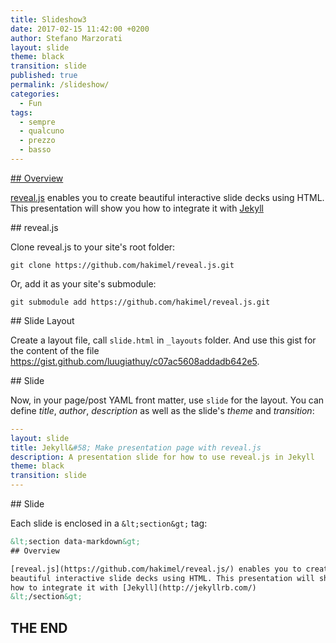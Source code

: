 ```yaml
---
title: Slideshow3
date: 2017-02-15 11:42:00 +0200
author: Stefano Marzorati
layout: slide
theme: black
transition: slide
published: true
permalink: /slideshow/
categories:
  - Fun
tags:
  - sempre
  - qualcuno
  - prezzo
  - basso
---
```

<section data-markdown>
    <script type="text/template">
        ![alt text](http://wallpaper-gallery.net/images/landscape/landscape-10.jpg)
    </script>
</section>


<section data-markdown>
<a href="#" class="navigate-down">
## Overview

[reveal.js](https://github.com/hakimel/reveal.js/) enables you to create
beautiful interactive slide decks using HTML. This presentation will show you
how to integrate it with [Jekyll](http://jekyllrb.com/)
</section>

<section data-markdown>
## reveal.js

Clone reveal.js to your site's root folder:

```
git clone https://github.com/hakimel/reveal.js.git
```

Or, add it as your site's submodule:

```
git submodule add https://github.com/hakimel/reveal.js.git
```
</section>

<section data-markdown>
## Slide Layout

Create a layout file, call `slide.html` in `_layouts` folder. And use this gist
for the content of the file https://gist.github.com/luugiathuy/c07ac5608addadb642e5.

</section>

<section data-markdown>
## Slide

Now, in your page/post YAML front matter, use `slide` for the layout. You can
define *title*, *author*, *description* as well as the slide's *theme* and
*transition*:

```yaml
---
layout: slide
title: Jekyll&#58; Make presentation page with reveal.js
description: A presentation slide for how to use reveal.js in Jekyll
theme: black
transition: slide
---
```
</section>

<section data-markdown>
## Slide

Each slide is enclosed in a `&lt;section&gt;` tag:

```html
&lt;section data-markdown&gt;
## Overview

[reveal.js](https://github.com/hakimel/reveal.js/) enables you to create
beautiful interactive slide decks using HTML. This presentation will show you
how to integrate it with [Jekyll](http://jekyllrb.com/)
&lt;/section&gt;
```

</section>

<section data-markdown>

# THE END

</section>